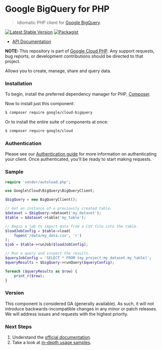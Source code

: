 # Google BigQuery for PHP

> Idiomatic PHP client for [Google BigQuery](https://cloud.google.com/bigquery/).

[![Latest Stable Version](https://poser.pugx.org/google/cloud-bigquery/v/stable)](https://packagist.org/packages/google/cloud-bigquery) [![Packagist](https://img.shields.io/packagist/dm/google/cloud-bigquery.svg)](https://packagist.org/packages/google/cloud-bigquery)

* [API Documentation](http://googlecloudplatform.github.io/google-cloud-php/#/docs/cloud-bigquery/latest)

**NOTE:** This repository is part of [Google Cloud PHP](https://github.com/googlecloudplatform/google-cloud-php). Any
support requests, bug reports, or development contributions should be directed to
that project.

Allows you to create, manage, share and query data.

### Installation

To begin, install the preferred dependency manager for PHP, [Composer](https://getcomposer.org/).

Now to install just this component:

```sh
$ composer require google/cloud-bigquery
```

Or to install the entire suite of components at once:

```sh
$ composer require google/cloud
```

### Authentication

Please see our [Authentication guide](https://github.com/GoogleCloudPlatform/google-cloud-php/blob/master/AUTHENTICATION.md) for more information
on authenticating your client. Once authenticated, you'll be ready to start making requests.

### Sample

```php
require 'vendor/autoload.php';

use Google\Cloud\BigQuery\BigQueryClient;

$bigQuery = new BigQueryClient();

// Get an instance of a previously created table.
$dataset = $bigQuery->dataset('my_dataset');
$table = $dataset->table('my_table');

// Begin a job to import data from a CSV file into the table.
$loadJobConfig = $table->load(
    fopen('/data/my_data.csv', 'r')
);
$job = $table->runJob($loadJobConfig);

// Run a query and inspect the results.
$queryJobConfig = 'SELECT * FROM [my_project:my_dataset.my_table]';
$queryResults = $bigQuery->runQuery($queryConfig);

foreach ($queryResults as $row) {
    print_r($row);
}
```

### Version

This component is considered GA (generally available). As such, it will not introduce backwards-incompatible changes in
any minor or patch releases. We will address issues and requests with the highest priority.

### Next Steps

1. Understand the [official documentation](https://cloud.google.com/bigquery/docs).
2. Take a look at [in-depth usage samples](https://github.com/GoogleCloudPlatform/php-docs-samples/tree/master/bigquery).
